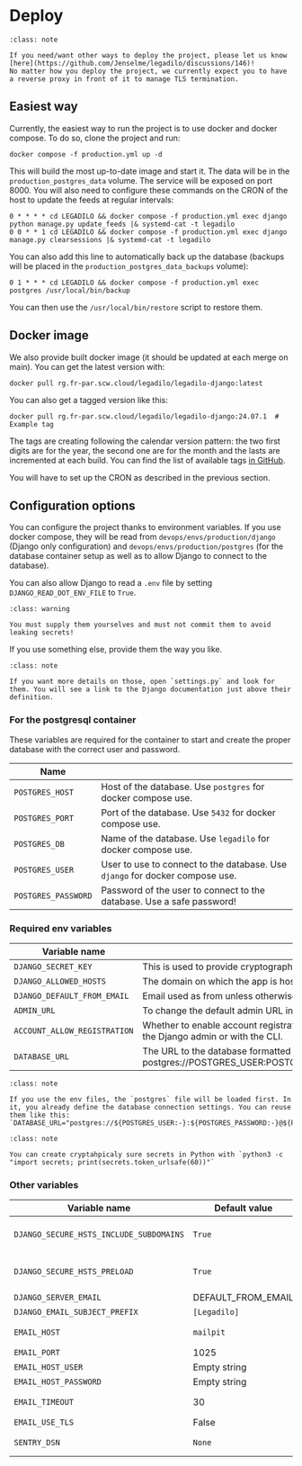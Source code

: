 # Deploy

```{admonition} Your feedback is welcomed
:class: note

If you need/want other ways to deploy the project, please let us know [here](https://github.com/Jenselme/legadilo/discussions/146)!
No matter how you deploy the project, we currently expect you to have a reverse proxy in front of it to manage TLS termination.
```

## Easiest way

Currently, the easiest way to run the project is to use docker and docker compose. To do so, clone the project and run:

    docker compose -f production.yml up -d

This will build the most up-to-date image and start it.
The data will be in the `production_postgres_data` volume.
The service will be exposed on port 8000.
You will also need to configure these commands on the CRON of the host to update the feeds at regular intervals:

```
0 * * * * cd LEGADILO && docker compose -f production.yml exec django python manage.py update_feeds |& systemd-cat -t legadilo
0 0 * * 1 cd LEGADILO && docker compose -f production.yml exec django manage.py clearsessions |& systemd-cat -t legadilo
```

You can also add this line to automatically back up the database (backups will be placed in the `production_postgres_data_backups` volume):

```
0 1 * * * cd LEGADILO && docker compose -f production.yml exec postgres /usr/local/bin/backup
```

You can then use the `/usr/local/bin/restore` script to restore them.

## Docker image

We also provide built docker image (it should be updated at each merge on main). You can get the latest version with:

    docker pull rg.fr-par.scw.cloud/legadilo/legadilo-django:latest

You can also get a tagged version like this:

    docker pull rg.fr-par.scw.cloud/legadilo/legadilo-django:24.07.1  # Example tag

The tags are creating following the calendar version pattern: the two first digits are for the year, the second one are for the month and the lasts are incremented at each build. You can find the list of available tags [in GitHub](https://github.com/Jenselme/legadilo/tags).

You will have to set up the CRON as described in the previous section.

## Configuration options

You can configure the project thanks to environment variables.
If you use docker compose, they will be read from `devops/envs/production/django` (Django only configuration) and `devops/envs/production/postgres` (for the database container setup as well as to allow Django to connect to the database).

You can also allow Django to read a `.env` file by setting `DJANGO_READ_DOT_ENV_FILE` to `True`.

```{admonition} These file are not tracked by git
:class: warning

You must supply them yourselves and must not commit them to avoid leaking secrets!
```

If you use something else, provide them the way you like.

```{admonition} More details
:class: note

If you want more details on those, open `settings.py` and look for them. You will see a link to the Django documentation just above their definition.
```

### For the postgresql container

These variables are required for the container to start and create the proper database with the correct user and password.

| Name                |                                                                              |
|---------------------|------------------------------------------------------------------------------|
| `POSTGRES_HOST`     | Host of the database. Use `postgres` for docker compose use.                 |
| `POSTGRES_PORT`     | Port of the database. Use `5432` for docker compose use.                     |
| `POSTGRES_DB`       | Name of the database. Use `legadilo` for docker compose use.                 |
| `POSTGRES_USER`     | User to use to connect to the database. Use `django` for docker compose use. |
| `POSTGRES_PASSWORD` | Password of the user to connect to the database. Use a safe password!        |


### Required env variables

| Variable name                | Description                                                                                                                                       |
|------------------------------|---------------------------------------------------------------------------------------------------------------------------------------------------|
| `DJANGO_SECRET_KEY`          | This is used to provide cryptographic signing, should be set to a unique, unpredictable value.                                                    |
| `DJANGO_ALLOWED_HOSTS`       | The domain on which the app is hosted and from which traffic is allowed.                                                                          |
| `DJANGO_DEFAULT_FROM_EMAIL`  | Email used as from unless otherwise specified.                                                                                                    |
| `ADMIN_URL`                  | To change the default admin URL in production for security reason. Will default to `/admin/` in dev.                                              |
| `ACCOUNT_ALLOW_REGISTRATION` | Whether to enable account registration on the instance or not. If disabled, you will have to create the user in the Django admin or with the CLI. |
| `DATABASE_URL`               | The URL to the database formatted like this: postgres://POSTGRES_USER:POSTGRES_PASSWORD@POSTGRES_HOST:POSTGRES_PORT/POSTGRES_DB                   |

```{admonition} DATABASE_URL
:class: note

If you use the env files, the `postgres` file will be loaded first. In it, you already define the database connection settings. You can reuse them like this:
`DATABASE_URL="postgres://${POSTGRES_USER:-}:${POSTGRES_PASSWORD:-}@${POSTGRES_HOST:-}:${POSTGRES_PORT:-}/${POSTGRES_DB:-}"`
```


```{admonition} Creating secrets
:class: note

You can create cryptahpicaly sure secrets in Python with `python3 -c "import secrets; print(secrets.token_urlsafe(60))"`
```

### Other variables

| Variable name                           | Default value      | Description                                                                            |
|-----------------------------------------|--------------------|----------------------------------------------------------------------------------------|
| `DJANGO_SECURE_HSTS_INCLUDE_SUBDOMAINS` | `True`             | See https://docs.djangoproject.com/en/dev/ref/settings/#secure-hsts-include-subdomains |
| `DJANGO_SECURE_HSTS_PRELOAD`            | `True`             | See https://docs.djangoproject.com/en/dev/ref/settings/#secure-hsts-preload            |
| `DJANGO_SERVER_EMAIL`                   | DEFAULT_FROM_EMAIL | The email address that error messages come from.                                       |
| `DJANGO_EMAIL_SUBJECT_PREFIX`           | `[Legadilo]`       | Each email will be prefixed by this.                                                   |
| `EMAIL_HOST`                            | `mailpit`          | On which host to connect to send an email. Leave the default to not send in production |
| `EMAIL_PORT`                            | 1025               | On which port to connect to send an email.                                             |
| `EMAIL_HOST_USER`                       | Empty string       | Username to use for the SMTP server defined in `EMAIL_HOST`                            |
| `EMAIL_HOST_PASSWORD`                   | Empty string       | The password associated with the above username                                        |
| `EMAIL_TIMEOUT`                         | 30                 | Max time to wait for when trying to send an email before failing.                      |
| `EMAIL_USE_TLS`                         | False              | Whether to use TLS to send email with SMTP                                             |
| `SENTRY_DSN`                            | `None`             | To enable error monitoring with Sentry (leave empty to leave it deactivated).          |

